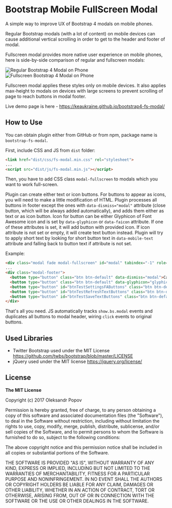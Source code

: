 # Bootstrap Mobile FullScreen Modal
A simple way to improve UX of Bootstrap 4 modals on mobile phones.

Regular Bootstrap modals (with a lot of content) on mobile devices can cause additional vertical scrolling in order to get to the header and footer of modal.

Fullscreen modal provides more native user experience on mobile phones, here is side-by-side comparison of regular and fullscreen modals:

![Regular Bootstrap 4 Modal on Phone](https://i.imgur.com/cjo0RQN.gif)
![Fullscreen Bootstrap 4 Modal on Phone](https://i.imgur.com/Hx0zp9w.gif)

Fullscreen modal applies these styles only on mobile devices. It also applies max-height to modals on devices with large screens to prevent scrolling of page to reach buttons in modal footer.

Live demo page is here - https://keaukraine.github.io/bootstrap4-fs-modal/

## How to Use

You can obtain plugin either from GitHub or from npm, package name is `bootstrap-fs-modal`.

First, include CSS and JS from `dist` folder:

```html
<link href="dist/css/fs-modal.min.css" rel="stylesheet">
...
<script src="dist/js/fs-modal.min.js"></script>
```

Then, you have to add CSS class `modal-fullscreen` to modals which you want to work full-screen.

Plugin can create either text or icon buttons.
For buttons to appear as icons, you will need to make a little modification of HTML. Plugin processes all buttons in footer except the ones with `data-dismiss="modal"` attribute (close button, which will be always added automatically), and adds them either as text or as icon button. Icon for button can be either Glyphicon of Font Awesome icon and is set by `data-glyphicon` or `data-faicon` attribute. If one of these attributes is set, it will add button with provided icon. If icon attribute is not set or empty, it will create text button instead. Plugin will try to apply short text by looking for short button text in `data-mobile-text` attribute and falling back to button text if attribute is not set.

Example:

```html
<div class="modal fade modal-fullscreen" id="modal" tabindex="-1" role="dialog" aria-labelledby="modalLabel">
...
<div class="modal-footer">
  <button type="button" class="btn btn-default" data-dismiss="modal">Cancel</button> <!-- will be skipped -->
  <button type="button" class="btn btn-default" data-glyphicon="glyphicon-refresh">Reload Data</button> <!-- Glyphicon button -->
  <button type="button" id="btnTestSettingsFAButtons" class="btn btn-default" data-faicon="fa-cog">Settings</button> <!-- Font Awesome icon button -->
  <button type="button" id="btnTestRefreshTextButtons" class="btn btn-default" data-mobile-text="Reload">Reload Data</button> <!-- text button with short text -->
  <button type="button" id="btnTestSaveTextButtons" class="btn btn-default btn-primary">Save</button> <!-- text button with default text -->
</div>
```

That's all you need. JS automatically tracks `show.bs.modal` events and duplicates all buttons to modal header, wiring `click` events to original buttons.


## Used Libraries
* Twitter Bootstrap used under the MIT License https://github.com/twbs/bootstrap/blob/master/LICENSE
* jQuery used under the MIT license https://jquery.org/license/


## License

**The MIT License**

Copyright (c) 2017 Oleksandr Popov

Permission is hereby granted, free of charge, to any person obtaining a copy of this software and associated documentation files (the "Software"), to deal in the Software without restriction, including without limitation the rights to use, copy, modify, merge, publish, distribute, sublicense, and/or sell copies of the Software, and to permit persons to whom the Software is furnished to do so, subject to the following conditions:

The above copyright notice and this permission notice shall be included in all copies or substantial portions of the Software.

THE SOFTWARE IS PROVIDED "AS IS", WITHOUT WARRANTY OF ANY KIND, EXPRESS OR IMPLIED, INCLUDING BUT NOT LIMITED TO THE WARRANTIES OF MERCHANTABILITY, FITNESS FOR A PARTICULAR PURPOSE AND NONINFRINGEMENT. IN NO EVENT SHALL THE AUTHORS OR COPYRIGHT HOLDERS BE LIABLE FOR ANY CLAIM, DAMAGES OR OTHER LIABILITY, WHETHER IN AN ACTION OF CONTRACT, TORT OR OTHERWISE, ARISING FROM, OUT OF OR IN CONNECTION WITH THE SOFTWARE OR THE USE OR OTHER DEALINGS IN THE SOFTWARE.

